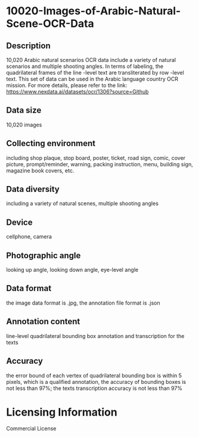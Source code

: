 # 10020-Images-of-Arabic-Natural-Scene-OCR-Data

## Description
10,020 Arabic natural scenarios OCR data include a variety of natural scenarios and multiple shooting angles. In terms of labeling, the quadrilateral frames of the line -level text are transliterated by row -level text. This set of data can be used in the Arabic language country OCR mission.
For more details, please refer to the link: https://www.nexdata.ai/datasets/ocr/1306?source=Github


## Data size
10,020 images
## Collecting environment
including shop plaque, stop board, poster, ticket, road sign, comic, cover picture, prompt/reminder, warning, packing instruction, menu, building sign, magazine book covers, etc.
## Data diversity
including a variety of natural scenes, multiple shooting angles
## Device
cellphone, camera
## Photographic angle
looking up angle, looking down angle, eye-level angle
## Data format
the image data format is .jpg, the annotation file format is .json
## Annotation content
line-level quadrilateral bounding box annotation and transcription for the texts
## Accuracy
the error bound of each vertex of quadrilateral bounding box is within 5 pixels, which is a qualified annotation, the accuracy of bounding boxes is not less than 97%; the texts transcription accuracy is not less than 97%
# Licensing Information
Commercial License
